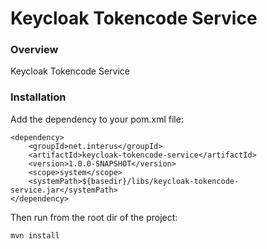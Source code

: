 
# Keycloak Tokencode Service

### Overview

Keycloak Tokencode Service

### Installation

Add the dependency to your pom.xml file:

```
<dependency>
    <groupId>net.interus</groupId>
    <artifactId>keycloak-tokencode-service</artifactId>
    <version>1.0.0-SNAPSHOT</version>
    <scope>system</scope>
    <systemPath>${basedir}/libs/keycloak-tokencode-service.jar</systemPath>
</dependency>
```

Then run from the root dir of the project:

```
mvn install
```
